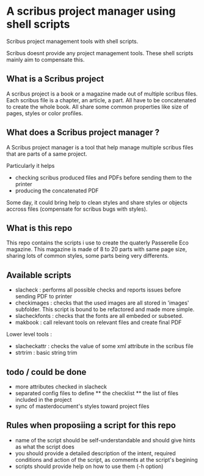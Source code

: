 A scribus project manager using shell scripts
=============================================

Scribus project management tools with shell scripts.

Scribus doesnt provide any project management tools. These shell scripts mainly aim to compensate this.

## What is a Scribus project
A scribus project is a book or a magazine made out of multiple scribus files.
Each scribus file is a chapter, an article, a part.
All have to be concatenated to create the whole book.
All share some common properties like size of pages, styles or color profiles.

## What does a  Scribus project manager ?
A Scribus project manager is a tool that help manage multiple scribus files that are parts of a same project.

Particularly it helps
* checking scribus produced files and PDFs before sending them to the printer
* producing the concatenated PDF

Some day, it could bring help to clean styles and share styles or objects accross files (compensate for scribus bugs with styles).

## What is this repo

This repo contains the scripts i use to create the quaterly Passerelle Eco magazine.
This magazine is made of 8 to 20 parts with same page size, sharing lots of common styles, some parts being very differents.

## Available scripts

* slacheck : performs all possible checks and reports issues before sending PDF to printer
* checkimages : checks that the used images are all stored in 'images' subfolder. This script is bound to be refactored and made more simple.
* slacheckfonts : checks that the fonts are all embeded or subseted. 
* makbook : call relevant tools on relevant files and create final PDF

Lower level tools :
* slacheckattr : checks the value of some xml attribute in the scribus file
* strtrim : basic string trim

## todo / could be done

* more attributes checked in slacheck
* separated config files to define 
** the checklist
** the list of files included in the project
* sync of masterdocument's styles toward project files

## Rules when proposiing a script for this repo
* name of the script should be self-understandable and should give hints as what the script does
* you should provide a detailed description of the intent, required conditions and action of the script, as comments at the script's begining
* scripts should provide help on how to use them (-h option)
